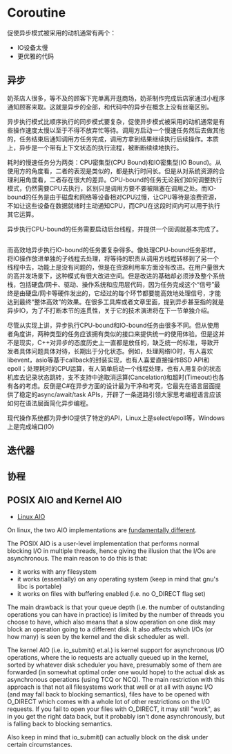 # Coroutine



促使异步模式被采用的动机通常有两个：
* IO设备太慢
* 更优雅的代码

## 异步

奶茶店人很多，等不及的顾客下完单离开逛商场，奶茶制作完成后店家通过小程序通知顾客来取。这就是异步的全部，和代码中的异步在概念上没有丝毫区别。

异步执行模式比顺序执行的同步模式要复杂，促使异步模式被采用的动机通常是有些操作速度太慢以至于不得不放弃忙等待。调用方启动一个慢速任务然后去做其他的，任务结束后通知调用方任务完成，调用方拿到结果继续执行后续操作。本质上，异步是一个带有上下文状态的执行流程，被断断续续地执行。

耗时的慢速任务分为两类：CPU密集型(CPU Bound)和IO密集型(IO Bound)。从使用方的角度看，二者的表现是类似的，都是执行时间长。但是从对系统资源的合理利用角度看，二者存在很大的差异。CPU-bound的任务无论我们如何调整执行模式，仍然需要CPU去执行，区别只是调用方要不要被阻塞在调用之处。而IO-bound的任务是由于磁盘和网络等设备相对CPU过慢，让CPU等待是浪费资源，不如让这些设备在数据就绪时主动通知CPU，而CPU在这段时间内可以用于执行其它运算。

异步执行CPU-bound的任务需要启动后台线程，并提供一个回调就基本完成了。

```cpp

```

而高效地异步执行IO-bound的任务要复杂得多。像处理CPU-bound任务那样，将IO操作放进单独的子线程去处理，将等待的职责从调用方线程转移到了另一个线程中去，功能上是没有问题的，但是在资源利用率方面没有改进。在用户量很大的高并发场景下，这种模式有很大改进空间。但是改进的基础却必须涉及整个系统栈，包括硬盘/网卡、驱动、操作系统和应用层代码，因为任务完成这个“信号”最终是由硬盘/网卡等硬件发出的，它经过的每个环节都要能高效地处理信号，才能达到最终“整体高效”的效果。在很多工具库或者文章里面，提到异步甚至指的就是异步IO，为了不打断本节的连贯性，关于它的技术演进将在下一节单独介绍。

尽管从实现上讲，异步执行CPU-bound和IO-bound任务由很多不同。但从使用者角度讲，两种类型的任务应该拥有类似的接口来提供统一的使用体验。但是这并不是现实，C++对异步的态度历史上一直都是放任的，缺乏统一的标准，导致开发者具体问题具体对待，长期出于分化状态。例如，处理网络IO时，有人喜欢libevent，asio等基于callback的封装实现，也有人喜爱直接操作BSD API和epoll；处理耗时的CPU运算，有人简单启动一个线程处理，也有人用复杂的状态机库去记录状态跳转，支不支持中途取消运算(Cancelation)和超时(Timeout)也各有各的考虑。反倒是C#在异步方面的设计最为干净和考究，它最先在语言层面提供了稳定的async/await/task APIs，开辟了一条道路引领大家思考编程语言应该如何在语法层面简化异步编程。

现代操作系统都为异步IO提供了特定的API，Linux上是select/epoll等，Windows上是完成端口(IO)



## 迭代器

## 协程

## POSIX AIO and Kernel AIO

* [Linux AIO](https://github.com/littledan/linux-aio)

On linux, the two AIO implementations are [fundamentally different](https://stackoverflow.com/questions/8768083/difference-between-posix-aio-and-libaio-on-linux).

The POSIX AIO is a user-level implementation that performs normal blocking I/O in multiple threads, hence giving the illusion that the I/Os are asynchronous. The main reason to do this is that:

* it works with any filesystem
* it works (essentially) on any operating system (keep in mind that gnu's libc is portable)
* it works on files with buffering enabled (i.e. no O_DIRECT flag set)

The main drawback is that your queue depth (i.e. the number of outstanding operations you can have in practice) is limited by the number of threads you choose to have, which also means that a slow operation on one disk may block an operation going to a different disk. It also affects which I/Os (or how many) is seen by the kernel and the disk scheduler as well.

The kernel AIO (i.e. io_submit() et.al.) is kernel support for asynchronous I/O operations, where the io requests are actually queued up in the kernel, sorted by whatever disk scheduler you have, presumably some of them are forwarded (in somewhat optimal order one would hope) to the actual disk as asynchronous operations (using TCQ or NCQ). The main restriction with this approach is that not all filesystems work that well or at all with async I/O (and may fall back to blocking semantics), files have to be opened with O_DIRECT which comes with a whole lot of other restrictions on the I/O requests. If you fail to open your files with O_DIRECT, it may still "work", as in you get the right data back, but it probably isn't done asynchronously, but is falling back to blocking semantics.

Also keep in mind that io_submit() can actually block on the disk under certain circumstances.